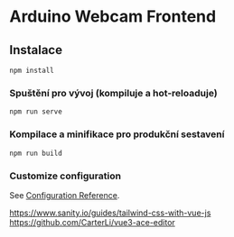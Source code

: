 # Arduino Webcam Frontend

## Instalace
```
npm install
```

### Spuštění pro vývoj (kompiluje a hot-reloaduje)
```
npm run serve
```

### Kompilace a minifikace pro produkční sestavení
```
npm run build
```

### Customize configuration
See [Configuration Reference](https://cli.vuejs.org/config/).


https://www.sanity.io/guides/tailwind-css-with-vue-js
https://github.com/CarterLi/vue3-ace-editor